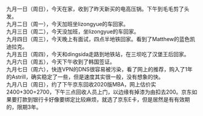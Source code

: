 九月一日（周日），今天在家，收到了昨天新买的电高压锅。下午到毛毛剪了头发。</br>
九月二日（周一），今天加班坐lizongyue的车回家。</br>
九月三日（周二），今天没加班，坐lizongyue的车回家。</br>
九月四日（周三），今天晚上有面试，四点半地铁回家。看到了Matthew的蓝色凯迪拉克。</br>
九月五日（周四），今天和dingsida走路到地铁站，在三坝吃了汉堡王后回家。</br>
九月六日（周五），今天下午收到了韩国签证。</br>
九月七日（周六），快连VPN的DNS很容易被污染，看了网上的推荐，购入了1年的Astrill，确实稳定了一些，但是速度其实很一般，没有想象的快。</br>
九月八日（周日），约了下午京东回收2020版MBA，网上估价实2400+300=2700，下午三点回收人员上门，以边缘有掉漆为由扣去200。京东如果要打款到银行卡好像要绑定比较麻烦，就选了京东E卡，但是居然是有有效期的，限期3年。</br>
